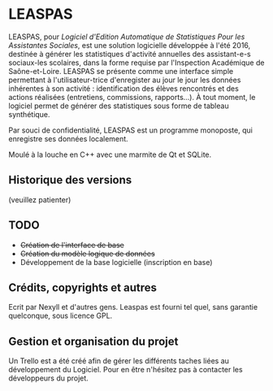 # LEASPAS
LEASPAS, pour *Logiciel d'Edition Automatique de Statistiques Pour les Assistantes Sociales*, est une solution logicielle développée à l'été 2016, destinée à générer les statistiques d'activité annuelles des assistant-e-s sociaux-les scolaires, dans la forme requise par l'Inspection Académique de Saône-et-Loire.
LEASPAS se présente comme une interface simple permettant à l'utilisateur-trice d'enregister au jour le jour les données inhérentes à son activité : identification des élèves rencontrés et des actions réalisées (entretiens, commissions, rapports...). À tout moment, le logiciel permet de générer des statistiques sous forme de tableau synthétique.

Par souci de confidentialité, LEASPAS est un programme monoposte, qui enregistre ses données localement.

Moulé à la louche en C++ avec une marmite de Qt et SQLite.

## Historique des versions
(veuillez patienter)

## TODO
 - <del>Création de l'interface de base</del>
 - <del>Création du modèle logique de données</del>
 - Développement de la base logicielle (inscription en base)

## Crédits, copyrights et autres
Ecrit par Nexyll et d'autres gens.
Leaspas est fourni tel quel, sans garantie quelconque, sous licence GPL.

## Gestion et organisation du projet

Un Trello est a été créé afin de gérer les différents taches liées au développement du Logiciel. Pour en être n'hésitez pas à contacter les développeurs du projet.
